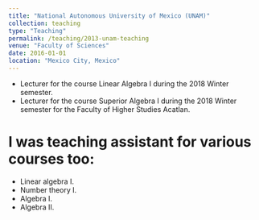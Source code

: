 ```yaml
---
title: "National Autonomous University of Mexico (UNAM)"
collection: teaching
type: "Teaching"
permalink: /teaching/2013-unam-teaching
venue: "Faculty of Sciences"
date: 2016-01-01
location: "Mexico City, Mexico"
---
```


- Lecturer for the course Linear Algebra I during the 2018 Winter semester.
- Lecturer for the course Superior Algebra I during the 2018 Winter semester for the Faculty of Higher Studies Acatlan.

I was teaching assistant for various courses too:
===========

- Linear algebra I.
- Number theory I.
- Algebra I. 
- Algebra II.